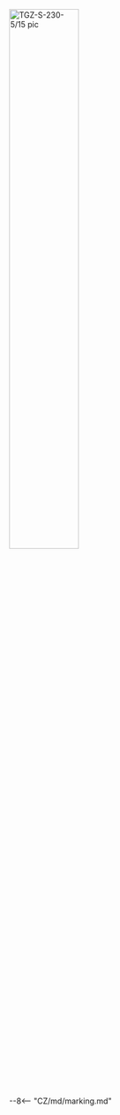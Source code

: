 <img src="../../../../../source/common/img/photo_TGZ-S-230-5_15.webp" alt="TGZ-S-230-5/15 pic" style="width:50%;">

--8<-- "CZ/md/marking.md"
